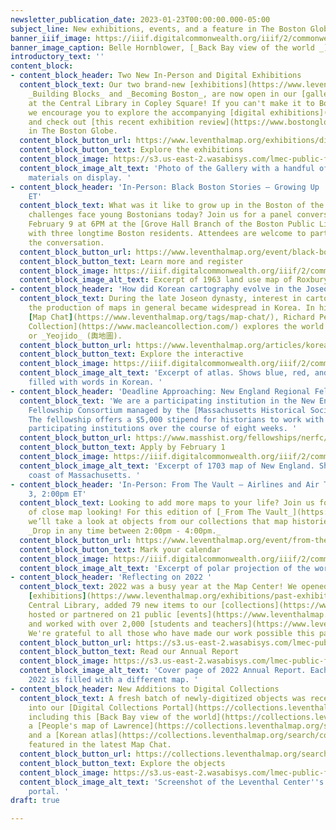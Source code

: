 ```yaml
---
newsletter_publication_date: 2023-01-23T00:00:00.000-05:00
subject_line: New exhibitions, events, and a feature in The Boston Globe
banner_iiif_image: https://iiif.digitalcommonwealth.org/iiif/2/commonwealth:0v83bt61c/259,738,2520,945/full/0/default.jpg
banner_image_caption: Belle Hornblower, [_Back Bay view of the world _](https://collections.leventhalmap.org/search/commonwealth:0c486g26b)(2017)
introductory_text: ''
content_block:
- content_block_header: Two New In-Person and Digital Exhibitions
  content_block_text: Our two brand-new [exhibitions](https://www.leventhalmap.org/exhibitions/),
    _Building Blocks_ and _Becoming Boston_, are now open in our [gallery](https://www.leventhalmap.org/exhibitions/visit/)
    at the Central Library in Copley Square! If you can't make it to Boston in person,
    we encourage you to explore the accompanying [digital exhibitions](https://www.leventhalmap.org/exhibitions/digital-exhibitions/)
    and check out [this recent exhibition review](https://www.bostonglobe.com/2023/01/19/arts/map-quest-bpls-leventhal-center-two-shows-speak-changing-city/)
    in The Boston Globe.
  content_block_button_url: https://www.leventhalmap.org/exhibitions/digital-exhibitions/
  content_block_button_text: Explore the exhibitions
  content_block_image: https://s3.us-east-2.wasabisys.com/lmec-public-files/newsletters/BuildingBlocks_opening.png
  content_block_image_alt_text: 'Photo of the Gallery with a handful of patrons viewing
    materials on display. '
- content_block_header: 'In-Person: Black Boston Stories — Growing Up · Feb 9, 6:00pm
    ET'
  content_block_text: What was it like to grow up in the Boston of the past? What
    challenges face young Bostonians today? Join us for a panel conversation on Thursday,
    February 9 at 6PM at the [Grove Hall Branch of the Boston Public Library](https://www.bpl.org/locations/grove-hall/)
    with three longtime Boston residents. Attendees are welcome to participate in
    the conversation.
  content_block_button_url: https://www.leventhalmap.org/event/black-boston-stories-growing-up/
  content_block_button_text: Learn more and register
  content_block_image: https://iiif.digitalcommonwealth.org/iiif/2/commonwealth:w9507f96r/4232,5771,1457,1339/full/0/default.jpg
  content_block_image_alt_text: Excerpt of 1963 land use map of Roxbury.
- content_block_header: 'How did Korean cartography evolve in the Joseon period? '
  content_block_text: During the late Joseon dynasty, interest in cartography and
    the production of maps in general became widespread in Korea. In his latest interactive
    [Map Chat](https://www.leventhalmap.org/tags/map-chat/), Richard Pegg of the [MacLean
    Collection](https://www.macleancollection.com/) explores the world of Korean atlases
    or _Yeojido_ (輿地圖).
  content_block_button_url: https://www.leventhalmap.org/articles/korean-yeojido-atlases/
  content_block_button_text: Explore the interactive
  content_block_image: https://iiif.digitalcommonwealth.org/iiif/2/commonwealth:k356cz55d/1553,1146,1573,1190/full/0/default.jpg
  content_block_image_alt_text: 'Excerpt of atlas. Shows blue, red, and yellow circles
    filled with words in Korean. '
- content_block_header: 'Deadline Approaching: New England Regional Fellowship Consortium'
  content_block_text: 'We are a participating institution in the New England Regional
    Fellowship Consortium managed by the [Massachusetts Historical Society](https://www.masshist.org/).
    The fellowship offers a $5,000 stipend for historians to work with at least three
    participating institutions over the course of eight weeks. '
  content_block_button_url: https://www.masshist.org/fellowships/nerfc/apply
  content_block_button_text: Apply by February 1
  content_block_image: https://iiif.digitalcommonwealth.org/iiif/2/commonwealth:j3860860h/1553,1146,1573,1190/full/0/default.jpg
  content_block_image_alt_text: 'Excerpt of 1703 map of New England. Shows the east
    coast of Massachusetts. '
- content_block_header: 'In-Person: From The Vault — Airlines and Air Travel · Feb
    3, 2:00pm ET'
  content_block_text: Looking to add more maps to your life? Join us for an afternoon
    of close map looking! For this edition of [_From The Vault_](https://www.leventhalmap.org/tags/from-the-vault/),
    we’ll take a look at objects from our collections that map histories of air travel.
    _Drop in any time between 2:00pm - 4:00pm._
  content_block_button_url: https://www.leventhalmap.org/event/from-the-vault-collections-showing-airlines-and-air-travel/
  content_block_button_text: Mark your calendar
  content_block_image: https://iiif.digitalcommonwealth.org/iiif/2/commonwealth:x633f891d/2850,1719,4474,4298/full/0/default.jpg
  content_block_image_alt_text: 'Excerpt of polar projection of the world. '
- content_block_header: 'Reflecting on 2022 '
  content_block_text: 2022 was a busy year at the Map Center! We opened two in-person
    [exhibitions](https://www.leventhalmap.org/exhibitions/past-exhibitions/) at the
    Central Library, added 79 new items to our [collections](https://www.leventhalmap.org/collections/),
    hosted or partnered on 21 public [events](https://www.leventhalmap.org/event/),
    and worked with over 2,000 [students and teachers](https://www.leventhalmap.org/education/).
    We're grateful to all those who have made our work possible this past year!
  content_block_button_url: https://s3.us-east-2.wasabisys.com/lmec-public-files/annual-reports/FY22_AnnualReport_spreads.pdf
  content_block_button_text: Read our Annual Report
  content_block_image: https://s3.us-east-2.wasabisys.com/lmec-public-files/newsletters/FY22_annual-report_cover.png
  content_block_image_alt_text: 'Cover page of 2022 Annual Report. Each number in
    2022 is filled with a different map. '
- content_block_header: New Additions to Digital Collections
  content_block_text: A fresh batch of newly-digitized objects was recently ingested
    into our [Digital Collections Portal](https://collections.leventhalmap.org/),
    including this [Back Bay view of the world](https://collections.leventhalmap.org/search/commonwealth:0c486g26b),
    a [People's map of Lawrence](https://collections.leventhalmap.org/search/commonwealth:3n206t74d),
    and a [Korean atlas](https://collections.leventhalmap.org/search/commonwealth:td96nz08p)
    featured in the latest Map Chat.
  content_block_button_url: https://collections.leventhalmap.org/search?q=&sort=system_create_dtsi+desc
  content_block_button_text: Explore the objects
  content_block_image: https://s3.us-east-2.wasabisys.com/lmec-public-files/newsletters/LMEC-DC_recents_20230119.png
  content_block_image_alt_text: 'Screenshot of the Leventhal Center''s Digital Collections
    portal. '
draft: true

---
```

